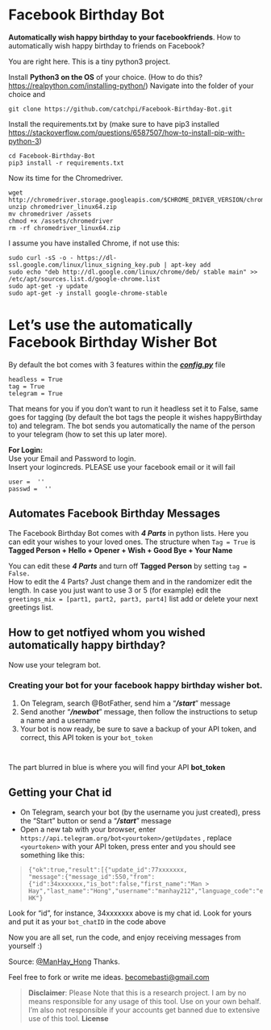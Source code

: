 <h1 id="facebook-birthday-bot">Facebook Birthday Bot</h1>
<p><strong>Automatically wish happy birthday to your facebookfriends</strong>. How to automatically wish happy birthday to friends on Facebook?</p>
<p>You are right here. This is a tiny python3 project.</p>
<p>Install <strong>Python3 on the OS</strong> of your choice. (How to do this? <a href="https://realpython.com/installing-python/">https://realpython.com/installing-python/</a>) Navigate into the folder of your choice and</p>
<pre><code>git clone https://github.com/catchpi/Facebook-Birthday-Bot.git
</code></pre>
<p>Install the requirements.txt by (make sure to have pip3 installed <a href="https://stackoverflow.com/questions/6587507/how-to-install-pip-with-python-3">https://stackoverflow.com/questions/6587507/how-to-install-pip-with-python-3</a>)</p>
<pre><code>cd Facebook-Birthday-Bot
pip3 install -r requirements.txt
</code></pre>
<p>Now its time for the Chromedriver.</p>
<pre><code>wget http://chromedriver.storage.googleapis.com/$CHROME_DRIVER_VERSION/chromedriver_linux64.zip
unzip chromedriver_linux64.zip 
mv chromedriver /assets
chmod +x /assets/chromedriver
rm -rf chromedriver_linux64.zip
</code></pre>
<p>I assume you have installed Chrome, if not use this:</p>
<pre><code>sudo curl -sS -o - https://dl-ssl.google.com/linux/linux_signing_key.pub | apt-key add
sudo echo "deb http://dl.google.com/linux/chrome/deb/ stable main" &gt;&gt; /etc/apt/sources.list.d/google-chrome.list
sudo apt-get -y update
sudo apt-get -y install google-chrome-stable
</code></pre>
<h1 id="lets-use-the-automatically-facebook-birthday-wisher-bot">Let’s use the automatically Facebook Birthday Wisher Bot</h1>
<p>By default the bot comes with 3 features within the <em><strong><a href="http://config.py">config.py</a></strong></em> file</p>
<pre><code>headless = True
tag = True
telegram = True
</code></pre>
<p>That means for you if you don’t want to run it headless set it to False, same goes for tagging (by default the bot tags the people it wishes happyBirthday to) and telegram. The bot sends you automatically the name of the person to your telegram (how to set this up later more).</p>
<p><strong>For Login:</strong><br>
Use your Email and Password to login.<br>
Insert your logincreds. PLEASE use your facebook email or it will fail</p>
<pre><code>user =  ''
passwd =  ''
</code></pre>
<h2 id="automates-facebook-birthday-messages">Automates Facebook Birthday Messages</h2>
<p>The Facebook Birthday Bot comes with <em><strong>4 Parts</strong></em> in python lists. Here you can edit your wishes to your loved ones. The structure when <code>Tag = True</code> is <strong>Tagged Person + Hello + Opener + Wish + Good Bye + Your Name</strong></p>
<p>You can edit these <em><strong>4 Parts</strong></em> and turn off <strong>Tagged Person</strong> by setting <code>tag = False.</code><br>
How to edit the 4 Parts? Just change them and in the randomizer edit the length. In case you just want to use 3 or 5 (for example) edit the <code>greetings_mix = [part1, part2, part3, part4]</code> list add or delete your next greetings list.</p>
<h2 id="how-to-get-notfiyed-whom-you-wished-automatically-happy-birthday">How to get notfiyed whom you wished automatically happy birthday?</h2>
<p>Now use your telegram bot.</p>
<h3 id="creating-your-bot-for-your-facebook-happy-birthday-wisher-bot.">Creating your bot for your facebook happy birthday wisher bot.</h3>
<ol>
<li>On Telegram, search @BotFather, send him a “<strong><em>/start</em></strong>” message</li>
<li>Send another “<strong><em>/newbot</em></strong>” message, then follow the instructions to setup a name and a username</li>
<li>Your bot is now ready, be sure to save a backup of your API token, and correct, this API token is your  <code>bot_token</code></li>
</ol>
<p><img src="https://miro.medium.com/max/60/1*0BCjLBC367cPPmPfFFbuZQ.png?q=20" alt=""></p>
<p><img src="https://miro.medium.com/max/1314/1*0BCjLBC367cPPmPfFFbuZQ.png" alt=""></p>
<p>The part blurred in blue is where you will find your API <strong>bot_token</strong></p>
<h2 id="getting-your-chat-id"><strong>Getting your Chat id</strong></h2>
<ul>
<li>On Telegram, search your bot (by the username you just created), press the “Start” button or send a “<strong><em>/start</em></strong>” message</li>
<li>Open a new tab with your browser, enter  <code>https://api.telegram.org/bot&lt;yourtoken&gt;/getUpdates</code>  , replace  <code>&lt;yourtoken&gt;</code>  with your API token, press enter and you should see something like this:</li>
</ul>
<blockquote>
<pre><code>{"ok":true,"result":[{"update_id":77xxxxxxx,  
"message":{"message_id":550,"from":{"id":34xxxxxxx,"is_bot":false,"first_name":"Man &gt; Hay","last_name":"Hong","username":"manhay212","language_code":"en-HK"}
</code></pre>
</blockquote>
<p>Look for “id”, for instance, 34xxxxxxx above is my chat id. Look for yours and put it as your  <code>bot_chatID</code>  in the code above</p>
<p>Now you are all set, run the code, and enjoy receiving messages from yourself :)</p>
<p>Source: <a href="https://medium.com/@ManHay_Hong/how-to-create-a-telegram-bot-and-send-messages-with-python-4cf314d9fa3e">@ManHay_Hong</a> Thanks.</p>
<p>Feel free to fork or write me ideas. <a href="mailto:becomebasti@gmail.com">becomebasti@gmail.com</a></p>
<blockquote>
<p><strong>Disclaimer</strong>: Please Note that this is a research project. I am by no means responsible for any usage of this tool. Use on your own behalf. I’m also not responsible if your accounts get banned due to extensive use of this tool. <strong>License</strong></p>
</blockquote>

